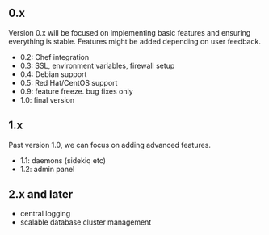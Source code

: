 ## 0.x

Version 0.x will be focused on implementing basic features and ensuring everything is stable. Features might be added depending on user feedback.

 * 0.2: Chef integration
 * 0.3: SSL, environment variables, firewall setup
 * 0.4: Debian support
 * 0.5: Red Hat/CentOS support
 * 0.9: feature freeze. bug fixes only
 * 1.0: final version

## 1.x

Past version 1.0, we can focus on adding advanced features.

 * 1.1: daemons (sidekiq etc)
 * 1.2: admin panel

## 2.x and later

 * central logging
 * scalable database cluster management
